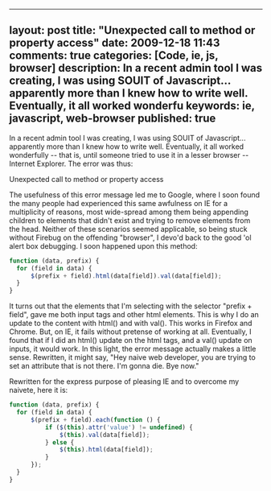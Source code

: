 
---
layout: post
title: "Unexpected call to method or property access"
date: 2009-12-18 11:43
comments: true
categories: [Code, ie, js, browser]
description: In a recent admin tool I was creating, I was using SOUIT of Javascript... apparently more than I knew how to write well.  Eventually, it all worked wonderfu
keywords: ie, javascript, web-browser
published: true
---

In a recent admin tool I was creating, I was using SOUIT of Javascript... apparently more than I knew how to write well.  Eventually, it all worked wonderfully -- that is, until someone tried to use it in a lesser browser -- Internet Explorer. The error was thus:

<!--more-->

Unexpected call to method or property access

The usefulness of this error message led me to Google, where I soon found the many people had experienced this same awfulness on IE for a multiplicity of reasons, most wide-spread among them being appending children to elements that didn't exist and trying to remove elements from the head.  Neither of these scenarios seemed applicable, so being stuck without Firebug on the offending "browser", I devo'd back to the good 'ol alert box debugging.  I soon happened upon this method:

```js
function (data, prefix) {
  for (field in data) {
      $(prefix + field).html(data[field]).val(data[field]);
  }
}
```

It turns out that the elements that I'm selecting with the selector "prefix + field", gave me both input tags and other html elements.  This is why I do an update to the content with html() and with val().  This works in Firefox and Chrome.  But, on IE, it fails without pretense of working at all.  Eventually, I found that if I did an html() update on the html tags, and a val() update on inputs, it would work.  In this light, the error message actually makes a little sense.  Rewritten, it might say, "Hey naive web developer, you are trying to set an attribute that is not there.  I'm gonna die.  Bye now."

Rewritten for the express purpose of pleasing IE and to overcome my naivete, here it is:

```js
function (data, prefix) {
  for (field in data) {
      $(prefix + field).each(function () {
          if ($(this).attr('value') != undefined) {
              $(this).val(data[field]);
          } else {
              $(this).html(data[field]);
          }
      });
  }
}
```    

  
